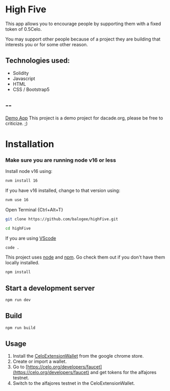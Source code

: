# High Five

This app allows you to encourage people by supporting them with a fixed token of 0.5Celo.

You may support other people because of a project they are building that interests you or for some other reason.

## Technologies used:
* Solidity
* Javascript
* HTML
* CSS / Bootstrap5

## --

[Demo App](https://balogee.github.io/highFive)
This project is a demo project for dacade.org, please be free to criticize. ;)

# Installation

### Make sure you are running node v16 or less
Install node v16 using:
```sh
nvm install 16
```
If you have v16 installed, change to that version using:
```sh
nvm use 16
```

Open Terminal {Ctrl+Alt+T}

```sh
git clone https://github.com/balogee/highFive.git
```

```sh
cd highFive
```
If you are using [VScode](https://code.visualstudio.com)
```sh
code .
```

This project uses [node](http://nodejs.org) and [npm](https://npmjs.com). Go check them out if you don't have them locally installed.

```sh
npm install
```

## Start a development server

```sh
npm run dev
```

## Build

```sh
npm run build
```
## Usage
1. Install the [CeloExtensionWallet](https://chrome.google.com/webstore/detail/celoextensionwallet/kkilomkmpmkbdnfelcpgckmpcaemjcdh) from the google chrome store.
2. Create or import a wallet.
3. Go to [https://celo.org/developers/faucet](https://celo.org/developers/faucet) and get tokens for the alfajores testnet.
4. Switch to the alfajores testnet in the CeloExtensionWallet.
